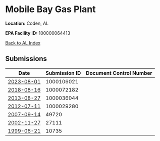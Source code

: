 # Mobile Bay Gas Plant

**Location:** Coden, AL

**EPA Facility ID:** 100000064413

[Back to AL Index](../../index.md)

## Submissions

| Date | Submission ID | Document Control Number |
|------|--------------|-------------------------|
| [2023-08-01](submissions/1000106021.md) | 1000106021 |  |
| [2018-08-16](submissions/1000072182.md) | 1000072182 |  |
| [2013-08-27](submissions/1000036044.md) | 1000036044 |  |
| [2012-07-11](submissions/1000029280.md) | 1000029280 |  |
| [2007-09-14](submissions/49720.md) | 49720 |  |
| [2002-11-27](submissions/27111.md) | 27111 |  |
| [1999-06-21](submissions/10735.md) | 10735 |  |
